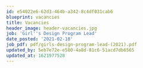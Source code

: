 ```yaml
---
id: e54022e6-62d3-464b-a342-8c4df031cab6
blueprint: vacancies
title: Vacancies
header_image: header-vacancies.jpg
job: 'Girl''s Design Program Lead'
date_posted: '2021-02-18'
job_pdf: pdf/girls-design-program-lead-(2021).pdf
updated_by: 5eb7e72e-e580-4a8d-81c6-51acd7db6565
updated_at: 1621977528
---
```

